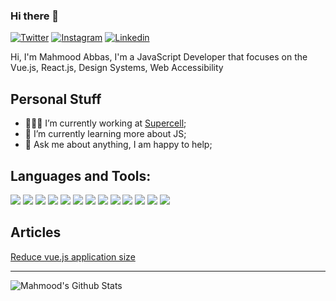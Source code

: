 ### Hi there 👋
[![Twitter](https://img.shields.io/badge/twitter-%231DA1F2.svg?&style=for-the-badge&logo=twitter&logoColor=white)](https://twitter.com/m9hmood)
[![Instagram](https://img.shields.io/badge/instagram-%23E4405F.svg?&style=for-the-badge&logo=instagram&logoColor=white)](https://instagram.com/m9hmood)
[![Linkedin](https://img.shields.io/badge/linkedin-%230077B5.svg?&style=for-the-badge&logo=linkedin&logoColor=white)](https://www.linkedin.com/in/m9hmood)

Hi, I'm Mahmood Abbas, I'm a JavaScript Developer that focuses on the Vue.js, React.js, Design Systems, Web Accessibility 

## Personal Stuff

- 👨🏻‍💻 I’m currently working at [Supercell](https://supercellnetwork.com/);
- 🌱 I’m currently learning more about JS;
- 💬 Ask me about anything, I am happy to help;

## Languages and Tools:
![](https://img.shields.io/badge/javascript%20-%23323330.svg?&style=for-the-badge&logo=javascript&logoColor=%23F7DF1E) ![](https://img.shields.io/badge/typescript%20-%23007ACC.svg?&style=for-the-badge&logo=typescript&logoColor=white) ![](https://img.shields.io/badge/html5%20-%23E34F26.svg?&style=for-the-badge&logo=html5&logoColor=white) ![](https://img.shields.io/badge/css3%20-%231572B6.svg?&style=for-the-badge&logo=css3&logoColor=white) ![](https://img.shields.io/badge/php-%23777BB4.svg?&style=for-the-badge&logo=php&logoColor=white) ![](https://img.shields.io/badge/node.js%20-%2343853D.svg?&style=for-the-badge&logo=node.js&logoColor=white) ![](https://img.shields.io/badge/express.js%20-%23404d59.svg?&style=for-the-badge) ![](https://img.shields.io/badge/react%20-%2320232a.svg?&style=for-the-badge&logo=react&logoColor=%2361DAFB) ![](https://img.shields.io/badge/react_native%20-%2320232a.svg?&style=for-the-badge&logo=react&logoColor=%2361DAFB) ![](https://img.shields.io/badge/vuejs%20-%2335495e.svg?&style=for-the-badge&logo=vue.js&logoColor=%234FC08D) ![](https://img.shields.io/badge/tailwindcss%20-%2338B2AC.svg?&style=for-the-badge&logo=tailwind-css&logoColor=white) ![](https://img.shields.io/badge/bootstrap%20-%23563D7C.svg?&style=for-the-badge&logo=bootstrap&logoColor=white) ![](https://img.shields.io/badge/nestjs%20-%23E0234E.svg?&style=for-the-badge&logo=nestjs&logoColor=white)

## Articles 
[Reduce vue.js application size](https://dev.to/m9hmood/reduce-vue-js-application-size-kfl)

---
<img align="left" alt="Mahmood's Github Stats" src="https://github-readme-stats.vercel.app/api?username=m9hmood&show_icons=true&hide_border=true" />


<!--
**m9hmood/m9hmood** is a ✨ _special_ ✨ repository because its `README.md` (this file) appears on your GitHub profile.

Here are some ideas to get you started:

- 🔭 I’m currently working on ...
- 🌱 I’m currently learning ...
- 👯 I’m looking to collaborate on ...
- 🤔 I’m looking for help with ...
- 💬 Ask me about ...
- 📫 How to reach me: ...
- 😄 Pronouns: ...
- ⚡ Fun fact: ...
-->

